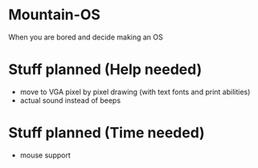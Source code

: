 # Mountain-OS
When you are bored and decide making an OS

# Stuff planned (Help needed)
- move to VGA pixel by pixel drawing (with text fonts and print abilities)
- actual sound instead of beeps

# Stuff planned (Time needed)
- mouse support

